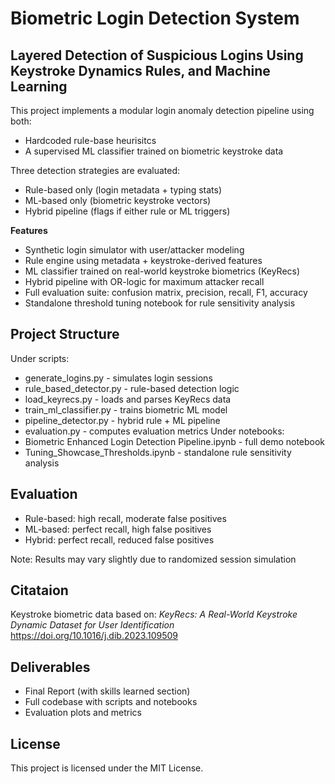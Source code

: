 # Biometric Login Detection System
## Layered Detection of Suspicious Logins Using Keystroke Dynamics Rules, and Machine Learning


This project implements a modular login anomaly detection pipeline using both:
- Hardcoded rule-base heurisitcs
- A supervised ML classifier trained on biometric keystroke data

Three detection strategies are evaluated:
- Rule-based only (login metadata + typing stats)
- ML-based only (biometric keystroke vectors)
- Hybrid pipeline (flags if either rule or ML triggers)

**Features**
- Synthetic login simulator with user/attacker modeling
- Rule engine using metadata + keystroke-derived features
- ML classifier trained on real-world keystroke biometrics (KeyRecs)
- Hybrid pipeline with OR-logic for maximum attacker recall
- Full evaluation suite: confusion matrix, precision, recall, F1, accuracy
- Standalone threshold tuning notebook for rule sensitivity analysis

## Project Structure
Under scripts:
- generate_logins.py - simulates login sessions
- rule_based_detector.py - rule-based detection logic
- load_keyrecs.py - loads and parses KeyRecs data
- train_ml_classifier.py - trains biometric ML model
- pipeline_detector.py - hybrid rule + ML pipeline
- evaluation.py - computes evaluation metrics
Under notebooks:
- Biometric Enhanced Login Detection Pipeline.ipynb - full demo notebook
- Tuning_Showcase_Thresholds.ipynb - standalone rule sensitivity analysis 

## Evaluation
- Rule-based: high recall, moderate false positives
- ML-based: perfect recall, high false positives
- Hybrid: perfect recall, reduced false positives

Note: Results may vary slightly due to randomized session simulation


## Citataion
Keystroke biometric data based on:
_KeyRecs: A Real-World Keystroke Dynamic Dataset for User Identification_
https://doi.org/10.1016/j.dib.2023.109509


## Deliverables
- Final Report (with skills learned section)
- Full codebase with scripts and notebooks
- Evaluation plots and metrics

## License
This project is licensed under the MIT License.
